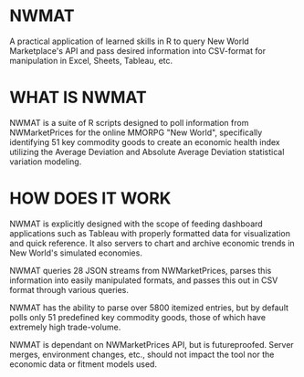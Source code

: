 # NWMAT
A practical application of learned skills in R to query New World Marketplace's API and pass desired information into CSV-format for manipulation in Excel, Sheets, Tableau, etc. 

# WHAT IS NWMAT
NWMAT is a suite of R scripts designed to poll information from NWMarketPrices for the online MMORPG "New World", specifically identifying 51 key commodity goods to create
an economic health index utilizing the Average Deviation and Absolute Average Deviation statistical variation modeling. 

# HOW DOES IT WORK
NWMAT is explicitly designed with the scope of feeding dashboard applications such as Tableau with properly formatted data for visualization and quick reference. It also
servers to chart and archive economic trends in New World's simulated economies. 

NWMAT queries 28 JSON streams from NWMarketPrices, parses this information into easily manipulated formats, and passes this out in CSV format through various queries. 

NWMAT has the ability to parse over 5800 itemized entries, but by default polls only 51 predefined key commodity goods, those of which have extremely high trade-volume.

NWMAT is dependant on NWMarketPrices API, but is futureproofed. Server merges, environment changes, etc., should not impact the tool nor the economic data or fitment models used. 
